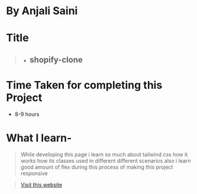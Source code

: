 # By Anjali Saini

# Title
  > - ## shopify-clone

# Time Taken for completing this Project
  - 8-9 hours
 
# What I learn- 
 
 > While developing this page i learn so much about tailwind css how it works how its classes used in different different scenarios also i learn good 
 amount of flex during this process of making this project responsive
 
 
 > [Visit this website]()

 
 


  



